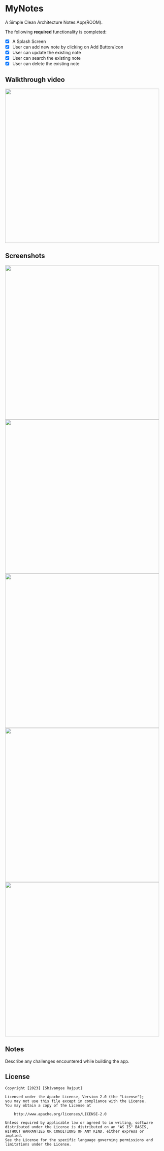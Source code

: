 # MyNotes
A Simple Clean Architecture Notes App(ROOM).

The following **required** functionality is completed:

* [x] A Splash Screen
* [x] User can add new note by clicking on Add Button/icon
* [x] User can update the existing note
* [x] User can search the existing note
* [x] User can delete the existing note

## Walkthrough video
<img src="https://user-images.githubusercontent.com/100294737/226104640-94581e26-4556-4c48-82b8-efb6ae1649dc.gif" height="500">

## Screenshots
<p>

<img src="https://user-images.githubusercontent.com/100294737/225012756-e6998f02-fbd1-463a-8bc6-5f43b0bf638b.jpg" height="500">
<img src="https://user-images.githubusercontent.com/100294737/226104093-6e181c03-833a-4337-8d19-2105a7a96fbb.jpg" height="500">
<img src="https://user-images.githubusercontent.com/100294737/226104075-6008bd61-6a0b-4cd2-800f-3eded5ff61d1.jpg" height="500">
<img src="https://user-images.githubusercontent.com/100294737/226104082-96179886-a517-43a5-93c3-1995dc4c7733.jpg" height="500">
<img src="https://user-images.githubusercontent.com/100294737/226104087-9fa2751c-e118-4310-848b-a88185d4db75.jpg" height="500">



## Notes

Describe any challenges encountered while building the app.

## License

    Copyright [2023] [Shivangee Rajput]

    Licensed under the Apache License, Version 2.0 (the "License");
    you may not use this file except in compliance with the License.
    You may obtain a copy of the License at

        http://www.apache.org/licenses/LICENSE-2.0

    Unless required by applicable law or agreed to in writing, software
    distributed under the License is distributed on an "AS IS" BASIS,
    WITHOUT WARRANTIES OR CONDITIONS OF ANY KIND, either express or implied.
    See the License for the specific language governing permissions and
    limitations under the License.

